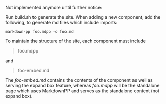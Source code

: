 
Not implemented anymore until further notice:

Run build.sh to generate the site.
When adding a new component, add the following, to generate md files which include imports:
```
markdown-pp foo.mdpp -o foo.md
```
To maintain the structure of the site, each component must include 

> foo.mdpp

and

>foo-embed.md

The *foo-embed.md* contains the contents of the component as well as serving the expand box feature, whereas *foo.mdpp* will be the standalone page which uses MarkdownPP and serves as the standalone content (not expand box).
